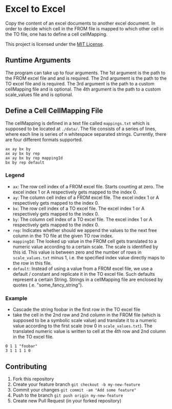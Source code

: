 # Excel to Excel

Copy the content of an excel documents to another excel document.
In order to decide which cell in the FROM file is mapped to 
which other cell in the TO file, one has to define a cell cellMapping.

This project is licensed under the [MIT License](https://github.com/simplay/excel2excel/blob/master/LICENSE).

## Runtime Arguments

The program can take up to four arguments.
The 1st argument is the path to the FROM excel file and and is required.
The 2nd argument is the path to the TO excel file and is required.
The 3rd argument is the path to a custom cellMapping file and is optional.
The 4th argument is the path to a custom scale_values file and is optional.

## Define a Cell CellMapping File

The cellMapping is defined in a text file called `mappings.txt` which is supposed to be located
at `./data/`. The file consists of a series of lines, where each line is series of n whitespace separated strings.
Currently, there are four different formats supported.

```
ax ay bx by
ax ay bx by rep
ax ay bx by rep mappingId
bx by rep default
```

### Legend

+ `ax`: The row cell index of a FROM excel file. Starts counting at zero. The excel index 1 or A respectively gets mapped to the index 0.
+ `ay`: The column cell index of a FROM excel file. The excel index 1 or A respectively gets mapped to the index 0.
+ `bx`: The row cell index of a TO excel file. The excel index 1 or A respectively gets mapped to the index 0.
+ `by`: The column cell index of a TO excel file. The excel index 1 or A respectively gets mapped to the index 0.
+ `rep`: Indicates whether should we append the values to the next free column in the TO file at the given TO row index.
+ `mappingId`: The looked up value in the FROM cell gets translated to a numeric value according to a certain scale. The scale is identified by this id. This value is between zero and the number of rows in `scale_values.txt` minus 1, i.e. the specified index value directly maps to the row in this file.
+ `default`: Instead of using a value from a FROM excel file, we use a default / constant and replicate it in the TO excel file. Such defaults represent a certain String. Strings in a cellMapping file are enclosed by quotes (.e. "some_fancy_string"). 


### Example

+ Cascade the string foobar in the first row in the TO excel file
+ take the cell in the 2nd row and 2nd column in the FROM file (which is supposed to be a symbolic scale value) and translate it to a numeric value according to the first scale (row 0 in `scale_values.txt`). The translated numeric value is written to cell at the 4th row and 2nd column in the TO excel file. 

```
0 1 1 "foobar"
3 1 1 1 1 0
```

## Contributing

1. Fork this repository
2. Create your feature branch `git checkout -b my-new-feature`
3. Commit your changes `git commit -am "Add some feature"`
4. Push to the branch `git push origin my-new-feature`
5. Create new Pull Request (in your forked repository)
